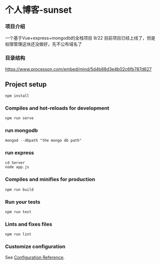 # 个人博客-sunset

### 项目介绍
一个基于Vue+express+mongodb的全栈项目
9/22
目前项目已经上线了，但是权限管理这块还没做好，先不公布域名了

### 目录结构
https://www.processon.com/embed/mind/5d4b88d3e4b02c6fb787d627


## Project setup
```
npm install
```

### Compiles and hot-reloads for development
```
npm run serve
```

### run mongodb
```
mongod --dbpath "the mongo db path"
```

### run express
 ```
 cd Server
 node app.js
 ```

### Compiles and minifies for production
```
npm run build
```

### Run your tests
```
npm run test
```

### Lints and fixes files
```
npm run lint
```

### Customize configuration
See [Configuration Reference](https://cli.vuejs.org/config/).
